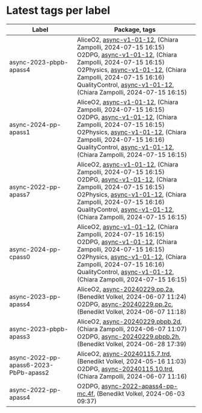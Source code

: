 # Latest tags per label

| Label | Package, tags |
| --- | --- |
| async-2023-pbpb-apass4 | AliceO2, [async-v1-01-12](https://github.com/AliceO2Group/AliceO2/tree/async-v1-01-12), (Chiara Zampolli, 2024-07-15 16:15)<br>O2DPG, [async-v1-01-12](https://github.com/AliceO2Group/O2DPG/tree/async-v1-01-12), (Chiara Zampolli, 2024-07-15 16:15)<br>O2Physics, [async-v1-01-12](https://github.com/AliceO2Group/O2Physics/tree/async-v1-01-12), (Chiara Zampolli, 2024-07-15 16:16)<br>QualityControl, [async-v1-01-12](https://github.com/AliceO2Group/QualityControl/tree/async-v1-01-12), (Chiara Zampolli, 2024-07-15 16:15) |
| async-2024-pp-apass1 | AliceO2, [async-v1-01-12](https://github.com/AliceO2Group/AliceO2/tree/async-v1-01-12), (Chiara Zampolli, 2024-07-15 16:15)<br>O2DPG, [async-v1-01-12](https://github.com/AliceO2Group/O2DPG/tree/async-v1-01-12), (Chiara Zampolli, 2024-07-15 16:15)<br>O2Physics, [async-v1-01-12](https://github.com/AliceO2Group/O2Physics/tree/async-v1-01-12), (Chiara Zampolli, 2024-07-15 16:16)<br>QualityControl, [async-v1-01-12](https://github.com/AliceO2Group/QualityControl/tree/async-v1-01-12), (Chiara Zampolli, 2024-07-15 16:15) |
| async-2022-pp-apass7 | AliceO2, [async-v1-01-12](https://github.com/AliceO2Group/AliceO2/tree/async-v1-01-12), (Chiara Zampolli, 2024-07-15 16:15)<br>O2DPG, [async-v1-01-12](https://github.com/AliceO2Group/O2DPG/tree/async-v1-01-12), (Chiara Zampolli, 2024-07-15 16:15)<br>O2Physics, [async-v1-01-12](https://github.com/AliceO2Group/O2Physics/tree/async-v1-01-12), (Chiara Zampolli, 2024-07-15 16:16)<br>QualityControl, [async-v1-01-12](https://github.com/AliceO2Group/QualityControl/tree/async-v1-01-12), (Chiara Zampolli, 2024-07-15 16:15) |
| async-2024-pp-cpass0 | AliceO2, [async-v1-01-12](https://github.com/AliceO2Group/AliceO2/tree/async-v1-01-12), (Chiara Zampolli, 2024-07-15 16:15)<br>O2DPG, [async-v1-01-12](https://github.com/AliceO2Group/O2DPG/tree/async-v1-01-12), (Chiara Zampolli, 2024-07-15 16:15)<br>O2Physics, [async-v1-01-12](https://github.com/AliceO2Group/O2Physics/tree/async-v1-01-12), (Chiara Zampolli, 2024-07-15 16:16)<br>QualityControl, [async-v1-01-12](https://github.com/AliceO2Group/QualityControl/tree/async-v1-01-12), (Chiara Zampolli, 2024-07-15 16:15) |
| async-2023-pp-apass4 | AliceO2, [async-20240229.pp.2a](https://github.com/AliceO2Group/AliceO2/tree/async-20240229.pp.2a), (Benedikt Volkel, 2024-06-07 11:24)<br>O2DPG, [async-20240229.pp.2c](https://github.com/AliceO2Group/O2DPG/tree/async-20240229.pp.2c), (Benedikt Volkel, 2024-06-07 11:18) |
| async-2023-pbpb-apass3 | AliceO2, [async-20240229.pbpb.2d](https://github.com/AliceO2Group/AliceO2/tree/async-20240229.pbpb.2d), (Chiara Zampolli, 2024-06-07 11:07)<br>O2DPG, [async-20240229.pbpb.2h](https://github.com/AliceO2Group/O2DPG/tree/async-20240229.pbpb.2h), (Benedikt Volkel, 2024-06-28 17:39) |
| async-2022-pp-apass6-2023-PbPb-apass2 | AliceO2, [async-20240115.7.trd](https://github.com/AliceO2Group/AliceO2/tree/async-20240115.7.trd), (Benedikt Volkel, 2024-05-16 11:03)<br>O2DPG, [async-20240115.10.trd](https://github.com/AliceO2Group/O2DPG/tree/async-20240115.10.trd), (Chiara Zampolli, 2024-06-07 11:16) |
| async-2022-pp-apass4 | O2DPG, [async-2022-apass4-pp-mc.4f](https://github.com/AliceO2Group/O2DPG/tree/async-2022-apass4-pp-mc.4f), (Benedikt Volkel, 2024-06-03 09:37) |
